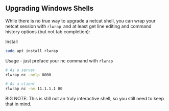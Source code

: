 ## Upgrading Windows Shells

While there is no true way to upgrade a netcat shell, you can wrap your netcat session with `rlwrap `and at least get line editing and command history options (but not tab completion):

Install

```bash
sudo apt install rlwrap
```

Usage - just preface your nc command with `rlwrap`

```bash
# As a server
rlwrap nc -nvlp 8000

# As a client
rlwrap nc -nv 11.1.1.1 80
```

BIG NOTE:  This is still not an truly interactive shell, so you still need to keep that in mind.